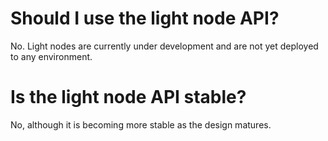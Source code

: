 # Should I use the light node API?

No. Light nodes are currently under development and are not yet deployed to any environment.

# Is the light node API stable?

No, although it is becoming more stable as the design matures.
